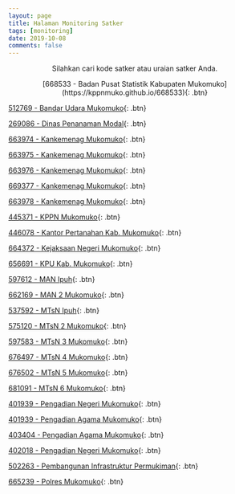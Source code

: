 ```yaml
---
layout: page
title: Halaman Monitoring Satker
tags: [monitoring]
date: 2019-10-08
comments: false
---
```

    
<center>Silahkan cari kode satker atau uraian satker Anda.</center>
<p align="center">
[668533 - Badan Pusat Statistik Kabupaten Mukomuko](https://kppnmuko.github.io/668533){: .btn}

[512769 - Bandar Udara Mukomuko](https://kppnmuko.github.io/512769){: .btn}

[269086 - Dinas Penanaman Modal](https://kppnmuko.github.io/269086){: .btn}

[663974 - Kankemenag Mukomuko](https://kppnmuko.github.io/663974){: .btn}

[663975 - Kankemenag Mukomuko](https://kppnmuko.github.io/663975){: .btn}

[663976 - Kankemenag Mukomuko](https://kppnmuko.github.io/663976){: .btn}

[669377 - Kankemenag Mukomuko](https://kppnmuko.github.io/663977){: .btn}

[663978 - Kankemenag Mukomuko](https://kppnmuko.github.io/663978){: .btn}

[445371 - KPPN Mukomuko](https://kppnmuko.github.io/445371){: .btn}

[446078 - Kantor Pertanahan Kab. Mukomuko](https://kppnmuko.github.io/446078){: .btn}

[664372 - Kejaksaan Negeri Mukomuko](https://kppnmuko.github.io/663972){: .btn}

[656691 - KPU Kab. Mukomuko](https://kppnmuko.github.io/656691){: .btn}

[597612 - MAN Ipuh](https://kppnmuko.github.io/597612){: .btn}

[662169 - MAN 2 Mukomuko](https://kppnmuko.github.io/662169){: .btn}

[537592 - MTsN Ipuh](https://kppnmuko.github.io/537592){: .btn}

[575120 - MTsN 2 Mukomuko](https://kppnmuko.github.io/575120){: .btn}

[597583 - MTsN 3 Mukomuko](https://kppnmuko.github.io/597583){: .btn}

[676497 - MTsN 4 Mukomuko](https://kppnmuko.github.io/676497){: .btn}

[676502 - MTsN 5 Mukomuko](https://kppnmuko.github.io/676502){: .btn}

[681091 - MTsN 6 Mukomuko](https://kppnmuko.github.io/681091){: .btn}

[401939 - Pengadian Negeri Mukomuko](https://kppnmuko.github.io/401939){: .btn}

[401939 - Pengadian Agama Mukomuko](https://kppnmuko.github.io/401939){: .btn}

[403404 - Pengadian Agama Mukomuko](https://kppnmuko.github.io/403404){: .btn}

[402018 - Pengadian Negeri Mukomuko](https://kppnmuko.github.io/402018){: .btn}

[502263 - Pembangunan Infrastruktur Permukiman](https://kppnmuko.github.io/502263){: .btn}

[665239 - Polres Mukomuko](https://kppnmuko.github.io/665239){: .btn}
</p>
